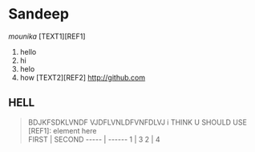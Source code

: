 # **Sandeep**   
*mounika*
[TEXT1][REF1]
1. hello
  1. hi
  1. helo
  1. how
 [TEXT2][REF2]
  http://github.com
## **HELL**  
>BDJKFSDKLVNDF
>VJDFLVNLDFVNFDLVJ
i THINK U SHOULD USE [REF1]: element here  
FIRST | SECOND 
----- | ------
  1 | 3
  2 | 4
